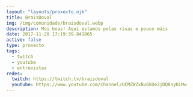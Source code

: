 ```yaml
---
layout: "layouts/proxecto.njk"
title: BraisDoval
img: /img/comunidade/braisdoval.webp
description: Moi boas! Aquí estamos polas risas e pouco máis
date: 2017-11-20 17:19:39.841865
active: false
type: proxecto
tags:
  - twitch
  - youtube
  - entrevistas
redes:
  twitch: https://twitch.tv/braisdoval
  youtube: https://www.youtube.com/channel/UCMZWZxBu6kUe2jDQBnyKLMw
---
```

